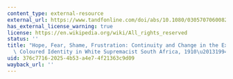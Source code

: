```yaml
---
content_type: external-resource
external_url: https://www.tandfonline.com/doi/abs/10.1080/03057070600829542
has_external_license_warning: true
license: https://en.wikipedia.org/wiki/All_rights_reserved
status: ''
title: "Hope, Fear, Shame, Frustration: Continuity and Change in the Expression of\
  \ Coloured Identity in White Supremacist South Africa, 1910\u20131994"
uid: 376c7716-2025-4b53-a4e7-4f21363c9d09
wayback_url: ''
---
```

